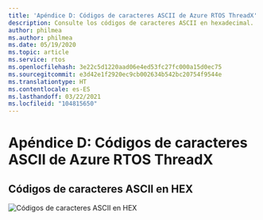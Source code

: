 ```yaml
---
title: 'Apéndice D: Códigos de caracteres ASCII de Azure RTOS ThreadX'
description: Consulte los códigos de caracteres ASCII en hexadecimal.
author: philmea
ms.author: philmea
ms.date: 05/19/2020
ms.topic: article
ms.service: rtos
ms.openlocfilehash: 3e22c5d1220aad06e4ed53fc27fc000a15d0ec75
ms.sourcegitcommit: e3d42e1f2920ec9cb002634b542bc20754f9544e
ms.translationtype: HT
ms.contentlocale: es-ES
ms.lasthandoff: 03/22/2021
ms.locfileid: "104815650"
---
```

# <a name="appendix-d---azure-rtos-threadx-ascii-character-codes"></a>Apéndice D: Códigos de caracteres ASCII de Azure RTOS ThreadX

## <a name="ascii-character-codes-in-hex"></a>Códigos de caracteres ASCII en HEX

![Códigos de caracteres ASCII en HEX](./media/user-guide/ascii-character-codes-hex.png)
